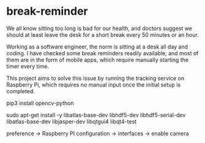 # break-reminder

We all know sitting too long is bad for our health, and doctors suggest we should at least leave the desk for a short break every 50 minutes or an hour.

Working as a software engineer, the norm is sitting at a desk all day and coding. I have checked some break reminders readily available, and most of them are in the form of mobile apps, which require manually starting the timer every time.

This project aims to solve this issue by running the tracking service on Raspberry Pi, which requires no manual input once the initial setup is completed.


pip3 install opencv-python

sudo apt-get install -y libatlas-base-dev libhdf5-dev libhdf5-serial-dev libatlas-base-dev libjasper-dev  libqtgui4  libqt4-test

preference -> Raspberry PI configuration -> interfaces -> enable camera
